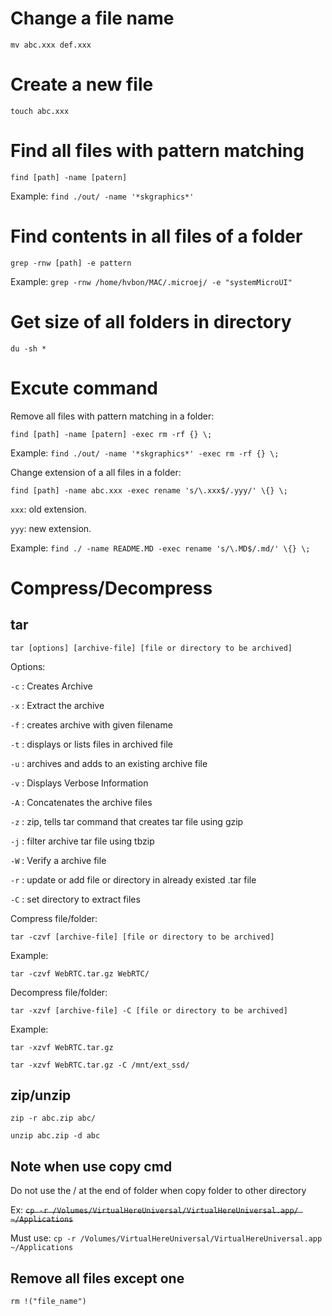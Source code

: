 # Change a file name
`mv abc.xxx def.xxx`

# Create a new file
`touch abc.xxx`

# Find all files with pattern matching
`find [path] -name [patern]`

Example: `find ./out/ -name '*skgraphics*'`

# Find contents in all files of a folder
`grep -rnw [path] -e pattern`

Example: `grep -rnw /home/hvbon/MAC/.microej/ -e "systemMicroUI"`

# Get size of all folders in directory
`du -sh *`

# Excute command
Remove all files with pattern matching in a folder:

`find [path] -name [patern] -exec rm -rf {} \;`

Example: `find ./out/ -name '*skgraphics*' -exec rm -rf {} \;`

Change extension of a all files in a folder:

`find [path] -name abc.xxx -exec rename 's/\.xxx$/.yyy/' \{} \;`

`xxx`: old extension.

`yyy`: new extension.

Example: `find ./ -name README.MD -exec rename 's/\.MD$/.md/' \{} \;`

# Compress/Decompress
## tar
`tar [options] [archive-file] [file or directory to be archived]`

Options:

`-c` : Creates Archive

`-x` : Extract the archive

`-f` : creates archive with given filename

`-t` : displays or lists files in archived file

`-u` : archives and adds to an existing archive file

`-v` : Displays Verbose Information

`-A` : Concatenates the archive files

`-z` : zip, tells tar command that creates tar file using gzip

`-j` : filter archive tar file using tbzip

`-W` : Verify a archive file

`-r` : update or add file or directory in already existed .tar file

`-C` : set directory to extract files

Compress file/folder:

`tar -czvf [archive-file] [file or directory to be archived]`

Example:

`tar -czvf WebRTC.tar.gz WebRTC/`

Decompress file/folder:

`tar -xzvf [archive-file] -C [file or directory to be archived]`

Example:

`tar -xzvf WebRTC.tar.gz`

`tar -xzvf WebRTC.tar.gz -C /mnt/ext_ssd/`

## zip/unzip

`zip -r abc.zip abc/`

`unzip abc.zip -d abc`

## Note when use copy cmd
Do not use the / at the end of folder when copy folder to other directory

Ex: ~~`cp -r /Volumes/VirtualHereUniversal/VirtualHereUniversal.app/ ~/Applications`~~

Must use: `cp -r /Volumes/VirtualHereUniversal/VirtualHereUniversal.app ~/Applications`

## Remove all files except one
`rm !("file_name")`
